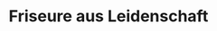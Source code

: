 ---
title: "Friseure aus Leidenschaft"
url: /halle-saale/friseure-aus-leidenschaft/
shop: Friseur
---